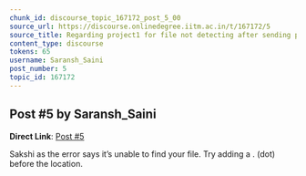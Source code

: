 ```yaml
---
chunk_id: discourse_topic_167172_post_5_00
source_url: https://discourse.onlinedegree.iitm.ac.in/t/167172/5
source_title: Regarding project1 for file not detecting after sending post request
content_type: discourse
tokens: 65
username: Saransh_Saini
post_number: 5
topic_id: 167172
---
```


## Post #5 by Saransh_Saini

**Direct Link**: [Post #5](https://discourse.onlinedegree.iitm.ac.in/t/167172/5)

Sakshi as the error says it’s unable to find your file. Try adding a . (dot) before the location.
